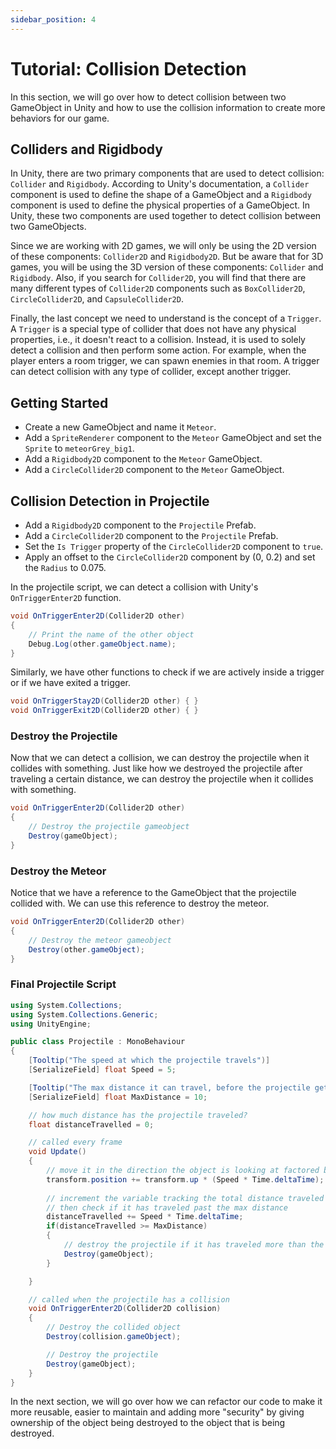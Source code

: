 ```yaml
---
sidebar_position: 4
---
```


# Tutorial: Collision Detection
In this section, we will go over how to detect collision between two GameObject in Unity and how to use the collision information to create more behaviors for our game.

## Colliders and Rigidbody
In Unity, there are two primary components that are used to detect collision: `Collider` and `Rigidbody`. According to Unity's documentation, a `Collider` component is used to define the shape of a GameObject and a `Rigidbody` component is used to define the physical properties of a GameObject. In Unity, these two components are used together to detect collision between two GameObjects.

Since we are working with 2D games, we will only be using the 2D version of these components: `Collider2D` and `Rigidbody2D`. But be aware that for 3D games, you will be using the 3D version of these components: `Collider` and `Rigidbody`. Also, if you search for `Collider2D`, you will find that there are many different types of `Collider2D` components such as `BoxCollider2D`, `CircleCollider2D`, and `CapsuleCollider2D`.

Finally, the last concept we need to understand is the concept of a `Trigger`. A `Trigger` is a special type of collider that does not have any physical properties, i.e., it doesn't react to a collision. Instead, it is used to solely detect a collision and then perform some action. For example, when the player enters a room trigger, we can spawn enemies in that room. A trigger can detect collision with any type of collider, except another trigger.

## Getting Started
- Create a new GameObject and name it `Meteor`.
- Add a `SpriteRenderer` component to the `Meteor` GameObject and set the `Sprite` to `meteorGrey_big1`.
- Add a `Rigidbody2D` component to the `Meteor` GameObject.
- Add a `CircleCollider2D` component to the `Meteor` GameObject.

## Collision Detection in Projectile
- Add a `Rigidbody2D` component to the `Projectile` Prefab.
- Add a `CircleCollider2D` component to the `Projectile` Prefab.
- Set the `Is Trigger` property of the `CircleCollider2D` component to `true`.
- Apply an offset to the `CircleCollider2D` component by (0, 0.2) and set the `Radius` to 0.075.

In the projectile script, we can detect a collision with Unity's `OnTriggerEnter2D` function.

```csharp
void OnTriggerEnter2D(Collider2D other)
{
    // Print the name of the other object
    Debug.Log(other.gameObject.name);
}
```

Similarly, we have other functions to check if we are actively inside a trigger or if we have exited a trigger.

```csharp
void OnTriggerStay2D(Collider2D other) { }
void OnTriggerExit2D(Collider2D other) { }
```

### Destroy the Projectile
Now that we can detect a collision, we can destroy the projectile when it collides with something. Just like how we destroyed the projectile after traveling a certain distance, we can destroy the projectile when it collides with something.

```csharp
void OnTriggerEnter2D(Collider2D other)
{
    // Destroy the projectile gameobject
    Destroy(gameObject);
}
```

### Destroy the Meteor
Notice that we have a reference to the GameObject that the projectile collided with. We can use this reference to destroy the meteor.

```csharp
void OnTriggerEnter2D(Collider2D other)
{
    // Destroy the meteor gameobject
    Destroy(other.gameObject);
}
```

### Final Projectile Script
```csharp
using System.Collections;
using System.Collections.Generic;
using UnityEngine;

public class Projectile : MonoBehaviour
{
    [Tooltip("The speed at which the projectile travels")]
    [SerializeField] float Speed = 5;

    [Tooltip("The max distance it can travel, before the projectile gets destroyed")]
    [SerializeField] float MaxDistance = 10;

    // how much distance has the projectile traveled?
    float distanceTravelled = 0;

    // called every frame
    void Update()
    {
        // move it in the direction the object is looking at factored by speed
        transform.position += transform.up * (Speed * Time.deltaTime);
        
        // increment the variable tracking the total distance traveled by the projectile,
        // then check if it has traveled past the max distance
        distanceTravelled += Speed * Time.deltaTime;
        if(distanceTravelled >= MaxDistance)
        {
            // destroy the projectile if it has traveled more than the max distance
            Destroy(gameObject);
        }

    }

    // called when the projectile has a collision
    void OnTriggerEnter2D(Collider2D collision)
    {
        // Destroy the collided object
        Destroy(collision.gameObject);

        // Destroy the projectile
        Destroy(gameObject);
    }
}
```

In the next section, we will go over how we can refactor our code to make it more reusable, easier to maintain and adding more "security" by giving ownership of the object being destroyed to the object that is being destroyed.
